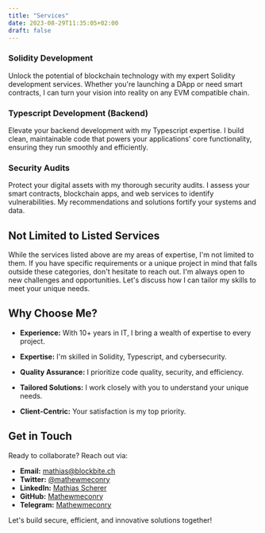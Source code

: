 ```yaml
---
title: "Services"
date: 2023-08-29T11:35:05+02:00
draft: false
---
```


### Solidity Development

Unlock the potential of blockchain technology with my expert Solidity development services. Whether you're launching a DApp or need smart contracts, I can turn your vision into reality on any EVM compatible chain.

### Typescript Development (Backend)

Elevate your backend development with my Typescript expertise. I build clean, maintainable code that powers your applications' core functionality, ensuring they run smoothly and efficiently.

### Security Audits

Protect your digital assets with my thorough security audits. I assess your smart contracts, blockchain apps, and web services to identify vulnerabilities. My recommendations and solutions fortify your systems and data.

## Not Limited to Listed Services

While the services listed above are my areas of expertise, I'm not limited to them. If you have specific requirements or a unique project in mind that falls outside these categories, don't hesitate to reach out. I'm always open to new challenges and opportunities. Let's discuss how I can tailor my skills to meet your unique needs.

## Why Choose Me?

- **Experience:** With 10+ years in IT, I bring a wealth of expertise to every project.

- **Expertise:** I'm skilled in Solidity, Typescript, and cybersecurity.

- **Quality Assurance:** I prioritize code quality, security, and efficiency.

- **Tailored Solutions:** I work closely with you to understand your unique needs.

- **Client-Centric:** Your satisfaction is my top priority.

## Get in Touch

Ready to collaborate? Reach out via:

- **Email:** [mathias@blockbite.ch](mailto:mathias@blockbite.ch)
- **Twitter:** [@mathewmeconry](https://twitter.com/mathewmeconry)
- **LinkedIn:** [Mathias Scherer](https://www.linkedin.com/in/mathias-scherer-4a15b5114/)
- **GitHub:** [Mathewmeconry](https://github.com/mathewmeconry)
- **Telegram:** [Mathewmeconry](https://t.me/mathewmeconry)

Let's build secure, efficient, and innovative solutions together!
